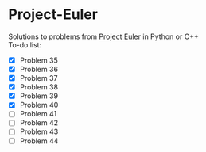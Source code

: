 # Project-Euler
Solutions to problems from [Project Euler](https://projecteuler.net/about) in Python or C++\
To-do list:
- [x] Problem 35
- [x] Problem 36
- [x] Problem 37
- [x] Problem 38
- [x] Problem 39
- [x] Problem 40
- [ ] Problem 41
- [ ] Problem 42
- [ ] Problem 43
- [ ] Problem 44
